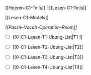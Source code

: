 [[Hoeren-C1-Teils]] |  [[Lesen-C1-Teils]]

[[Lesen-C1-Models]]

*[[Passiv-Vocab-Operation-Room]]*

- [ ] [[0-C1-Lesen-T1-Ubung-List|T1 ]] 
- [ ] [[0-C1-Lesen-T2-Ubung-List|T2]]  
- [ ] [[0-C1-Lesen-T3-Ubung-List|T3]]  
- [ ] [[0-C1-Lesen-T4-Ubung-List|T4]]



